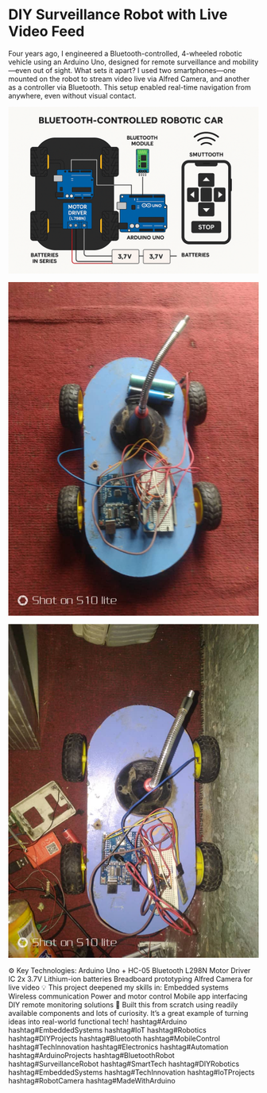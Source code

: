 # DIY Surveillance Robot with Live Video Feed

Four years ago, I engineered a Bluetooth-controlled, 4-wheeled robotic vehicle using an Arduino Uno, designed for remote surveillance and mobility—even out of sight.
 What sets it apart?
I used two smartphones—one mounted on the robot to stream video live via Alfred Camera, and another as a controller via Bluetooth. This setup enabled real-time navigation from anywhere, even without visual contact.

![AI ROBOT](robot_image/ai%20robot.png)

![MOTO ROBOT](robot_image/moto%20root.jpg)

![MOTOR ROBOT](robot_image/motor%20robot.jpg)

⚙️ Key Technologies:
Arduino Uno + HC-05 Bluetooth
L298N Motor Driver IC
2x 3.7V Lithium-ion batteries
Breadboard prototyping
Alfred Camera for live video
💡 This project deepened my skills in:
Embedded systems
Wireless communication
Power and motor control
Mobile app interfacing
DIY remote monitoring solutions
🔧 Built this from scratch using readily available components and lots of curiosity. It’s a great example of turning ideas into real-world functional tech!
hashtag#Arduino hashtag#EmbeddedSystems hashtag#IoT hashtag#Robotics hashtag#DIYProjects hashtag#Bluetooth hashtag#MobileControl hashtag#TechInnovation hashtag#Electronics hashtag#Automation
hashtag#ArduinoProjects
hashtag#BluetoothRobot hashtag#SurveillanceRobot hashtag#SmartTech hashtag#DIYRobotics hashtag#EmbeddedSystems hashtag#TechInnovation hashtag#IoTProjects hashtag#RobotCamera hashtag#MadeWithArduino
